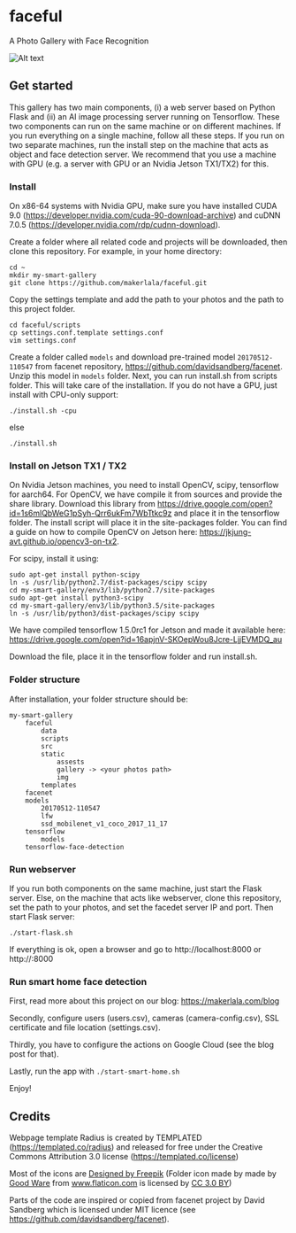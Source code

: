 # faceful
A Photo Gallery with Face Recognition

![Alt text](https://drive.google.com/open?id=1oXemynoF4Z_kMwxoh1Er0a3M33W-Dwz4?raw=true "Home")

## Get started

This gallery has two main components, (i) a web server based on Python Flask and (ii) an AI image processing server running on Tensorflow. 
These two components can run on the same machine or on different machines. If you run everything on a single machine, follow all these steps.
If you run on two separate machines, run the install step on the machine that acts as object and face detection server. We recommend that you 
use a machine with GPU (e.g. a server with GPU or an Nvidia Jetson TX1/TX2) for this.

### Install

On x86-64 systems with Nvidia GPU, make sure you have installed CUDA 9.0 (https://developer.nvidia.com/cuda-90-download-archive) and cuDNN 7.0.5 (https://developer.nvidia.com/rdp/cudnn-download).
 
Create a folder where all related code and projects will be downloaded, then clone this repository. For example, in your home directory:
```
cd ~
mkdir my-smart-gallery
git clone https://github.com/makerlala/faceful.git
```
Copy the settings template and add the path to your photos and the path to this project folder.
```
cd faceful/scripts
cp settings.conf.template settings.conf
vim settings.conf
```

Create a folder called ``models`` and download pre-trained model ``20170512-110547`` from facenet repository, https://github.com/davidsandberg/facenet. 
Unzip this model in ``models`` folder. Next, you can run install.sh from scripts folder. This will take care of the installation. If you do not 
have a GPU, just install with CPU-only support:
```
./install.sh -cpu
```
else
```
./install.sh
```

### Install on Jetson TX1 / TX2

On Nvidia Jetson machines, you need to install OpenCV, scipy, tensorflow for aarch64. For OpenCV, we have compile it from sources and provide 
the share library. Download this library from https://drive.google.com/open?id=1s6mlQbWeG1pSyh-Qrr6ukFm7WbTtkc9z and place it in the tensorflow
folder. The install script will place it in the site-packages folder. You can find a guide on how to compile OpenCV on Jetson here: https://jkjung-avt.github.io/opencv3-on-tx2.

For scipy, install it using:
```
sudo apt-get install python-scipy
ln -s /usr/lib/python2.7/dist-packages/scipy scipy
cd my-smart-gallery/env3/lib/python2.7/site-packages
sudo apt-get install python3-scipy
cd my-smart-gallery/env3/lib/python3.5/site-packages
ln -s /usr/lib/python3/dist-packages/scipy scipy
```

We have compiled tensorflow 1.5.0rc1 for Jetson and made it available here:
https://drive.google.com/open?id=16apjnV-SKOepWou8Jcre-LjjEVMDQ_au

Download the file, place it in the tensorflow folder and run install.sh.

### Folder structure

After installation, your folder structure should be:
```
my-smart-gallery
	faceful
		data
		scripts
		src
		static
			assests
			gallery -> <your photos path>
			img
		templates
	facenet
	models
		20170512-110547
		lfw
		ssd_mobilenet_v1_coco_2017_11_17
	tensorflow
		models
	tensorflow-face-detection
```

### Run webserver
If you run both components on the same machine, just start the Flask server. Else, on the machine that acts like webserver, clone this repository, set the path to your photos, and set the facedet server IP and port. Then start Flask server:
```
./start-flask.sh
```

If everything is ok, open a browser and go to http://localhost:8000 or http://<webserver>:8000

### Run smart home face detection

First, read more about this project on our blog: https://makerlala.com/blog

Secondly, configure users (users.csv), cameras (camera-config.csv), SSL certificate and file location (settings.csv).

Thirdly, you have to configure the actions on Google Cloud (see the blog post for that).

Lastly, run the app with ```./start-smart-home.sh```

Enjoy!

## Credits
Webpage template Radius is created by TEMPLATED (https://templated.co/radius) and released for free under the Creative Commons Attribution 3.0 license (https://templated.co/license)

Most of the icons are <a href='https://www.freepik.com/free-vector/100-universal-icons_993473.htm'>Designed by Freepik</a>
(Folder icon made by made by <a href="https://www.flaticon.com/authors/good-ware" title="Good Ware">Good Ware</a> from <a href="https://www.flaticon.com/" title="Flaticon">www.flaticon.com</a> is licensed by <a href="http://creativecommons.org/licenses/by/3.0/" title="Creative Commons BY 3.0" target="_blank">CC 3.0 BY</a></div>)


Parts of the code are inspired or copied from facenet project  by David Sandberg which is licensed under MIT licence (see https://github.com/davidsandberg/facenet).
